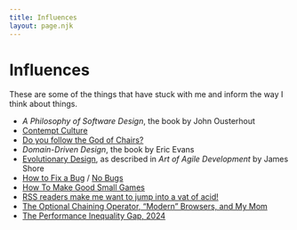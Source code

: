 ```yaml
---
title: Influences
layout: page.njk
---
```


# Influences

These are some of the things that have stuck with me and inform the way I think about things.

- _A Philosophy of Software Design_, the book by John Ousterhout
- [Contempt Culture](https://blog.aurynn.com/2015/12/16-contempt-culture/)
- [Do you follow the God of Chairs?](https://www.simplermachines.com/the-god-of-chairs/)
- _Domain-Driven Design_, the book by Eric Evans
- [Evolutionary Design](https://www.jamesshore.com/v2/books/aoad2/design), as described in _Art of Agile Development_ by James Shore
- [How to Fix a Bug](https://www.jamesshore.com/v2/projects/lunch-and-learn/how-to-fix-a-bug) / [No Bugs](https://www.jamesshore.com/v2/books/aoad2/no_bugs)
- [How To Make Good Small Games](http://farawaytimes.blogspot.com/2023/02/how-to-make-good-small-games.html)
- [RSS readers make me want to jump into a vat of acid!](https://gkeenan.co/avgb/rss-readers-make-me-want-to-jump-into-a-vat-of-acid)
- [The Optional Chaining Operator, “Modern” Browsers, and My Mom](https://blog.jim-nielsen.com/2022/a-web-for-all/)
- [The Performance Inequality Gap, 2024](https://infrequently.org/2024/01/performance-inequality-gap-2024/)
